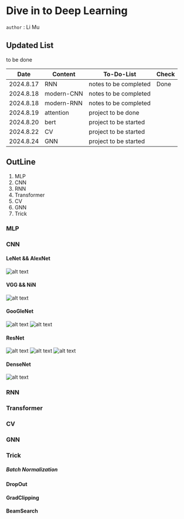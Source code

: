 # Dive in to Deep Learning
`author` : Li Mu

## Updated List 
to be done 

| Date      | Content    | To-Do-List            | Check |
| --------- | ---------- | --------------------- | ----- |
| 2024.8.17 | RNN        | notes to be completed | Done  |
| 2024.8.18 | modern-CNN | notes to be completed |       |
| 2024.8.18 | modern-RNN | notes to be completed |       |
| 2024.8.19 | attention  | project to be done    |       |
| 2024.8.20 | bert       | project to be started |       |
| 2024.8.22 | CV         | project to be started |       |
| 2024.8.24 | GNN        | project to be started |       |

## OutLine
1. MLP
2. CNN
3. RNN
4. Transformer
5. CV
6. GNN
7. Trick

### MLP

### CNN

#### LeNet && AlexNet
![alt text](Image/image.png)
#### VGG && NiN
![alt text](Image/image-2.png)
#### GooGleNet
![alt text](Image/image-3.png)
![alt text](Image/image-5.png)
#### ResNet
![alt text](Image/image-6.png)
![alt text](Image/image-7.png)
![alt text](Image/image-8.png)
#### DenseNet
![alt text](Image/image-9.png)


### RNN

### Transformer

### CV

### GNN


### Trick

##### Batch Normalization
#### DropOut
#### GradClipping
#### BeamSearch